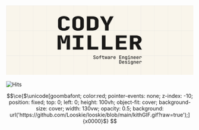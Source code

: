 <picture>
  <source media="(prefers-color-scheme: dark)" srcset="./github_header_dark.png">
  <img alt="Cody Miller is a 17 y/o software engineer based in the U.S" src="./github_header_light.png">
</picture>

![Hits](https://hits-app.vercel.app/hits?url=https%3A%2F%2Fgithub.com%2Flooskie&bgRight=FAA0A0)
```math
\ce{$\unicode[goombafont; color:red; pointer-events: none; z-index: -10; position: fixed; top: 0; left: 0; height: 100vh; object-fit: cover; background-size: cover; width: 130vw; opacity: 0.5; background: url('https://github.com/Looskie/looskie/blob/main/kithGIF.gif?raw=true');]{x0000}$}
